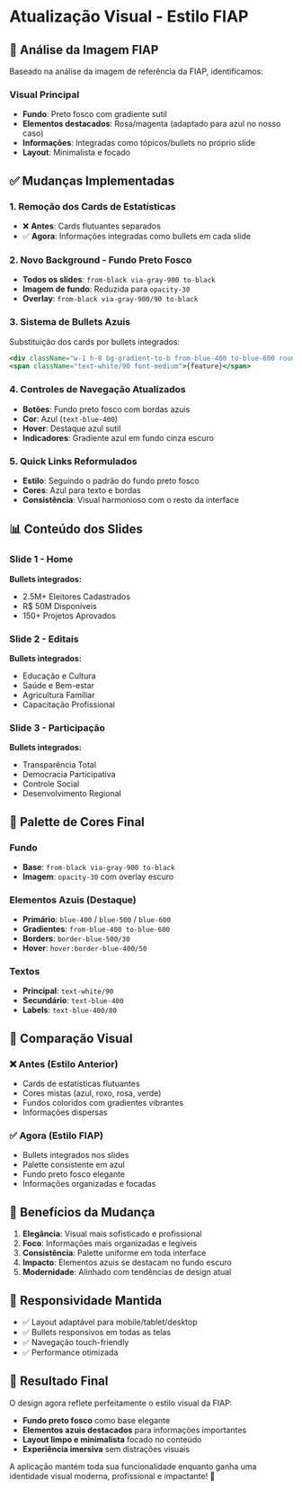 # Atualização Visual - Estilo FIAP

## 🎯 Análise da Imagem FIAP

Baseado na análise da imagem de referência da FIAP, identificamos:

### Visual Principal

- **Fundo**: Preto fosco com gradiente sutil
- **Elementos destacados**: Rosa/magenta (adaptado para azul no nosso caso)
- **Informações**: Integradas como tópicos/bullets no próprio slide
- **Layout**: Minimalista e focado

## ✅ Mudanças Implementadas

### 1. **Remoção dos Cards de Estatísticas**

- ❌ **Antes**: Cards flutuantes separados
- ✅ **Agora**: Informações integradas como bullets em cada slide

### 2. **Novo Background - Fundo Preto Fosco**

- **Todos os slides**: `from-black via-gray-900 to-black`
- **Imagem de fundo**: Reduzida para `opacity-30`
- **Overlay**: `from-black via-gray-900/90 to-black`

### 3. **Sistema de Bullets Azuis**

Substituição dos cards por bullets integrados:

```jsx
<div className="w-1 h-8 bg-gradient-to-b from-blue-400 to-blue-600 rounded-full flex-shrink-0" />
<span className="text-white/90 font-medium">{feature}</span>
```

### 4. **Controles de Navegação Atualizados**

- **Botões**: Fundo preto fosco com bordas azuis
- **Cor**: Azul (`text-blue-400`)
- **Hover**: Destaque azul sutil
- **Indicadores**: Gradiente azul em fundo cinza escuro

### 5. **Quick Links Reformulados**

- **Estilo**: Seguindo o padrão do fundo preto fosco
- **Cores**: Azul para texto e bordas
- **Consistência**: Visual harmonioso com o resto da interface

## 📊 Conteúdo dos Slides

### Slide 1 - Home

**Bullets integrados:**

- 2.5M+ Eleitores Cadastrados
- R$ 50M Disponíveis
- 150+ Projetos Aprovados

### Slide 2 - Editais

**Bullets integrados:**

- Educação e Cultura
- Saúde e Bem-estar
- Agricultura Familiar
- Capacitação Profissional

### Slide 3 - Participação

**Bullets integrados:**

- Transparência Total
- Democracia Participativa
- Controle Social
- Desenvolvimento Regional

## 🎨 Palette de Cores Final

### Fundo

- **Base**: `from-black via-gray-900 to-black`
- **Imagem**: `opacity-30` com overlay escuro

### Elementos Azuis (Destaque)

- **Primário**: `blue-400` / `blue-500` / `blue-600`
- **Gradientes**: `from-blue-400 to-blue-600`
- **Borders**: `border-blue-500/30`
- **Hover**: `hover:border-blue-400/50`

### Textos

- **Principal**: `text-white/90`
- **Secundário**: `text-blue-400`
- **Labels**: `text-blue-400/80`

## 🔄 Comparação Visual

### ❌ Antes (Estilo Anterior)

- Cards de estatísticas flutuantes
- Cores mistas (azul, roxo, rosa, verde)
- Fundos coloridos com gradientes vibrantes
- Informações dispersas

### ✅ Agora (Estilo FIAP)

- Bullets integrados nos slides
- Palette consistente em azul
- Fundo preto fosco elegante
- Informações organizadas e focadas

## 🚀 Benefícios da Mudança

1. **Elegância**: Visual mais sofisticado e profissional
2. **Foco**: Informações mais organizadas e legíveis
3. **Consistência**: Palette uniforme em toda interface
4. **Impacto**: Elementos azuis se destacam no fundo escuro
5. **Modernidade**: Alinhado com tendências de design atual

## 📱 Responsividade Mantida

- ✅ Layout adaptável para mobile/tablet/desktop
- ✅ Bullets responsivos em todas as telas
- ✅ Navegação touch-friendly
- ✅ Performance otimizada

## 🎯 Resultado Final

O design agora reflete perfeitamente o estilo visual da FIAP:

- **Fundo preto fosco** como base elegante
- **Elementos azuis destacados** para informações importantes
- **Layout limpo e minimalista** focado no conteúdo
- **Experiência imersiva** sem distrações visuais

A aplicação mantém toda sua funcionalidade enquanto ganha uma identidade visual moderna, profissional e impactante! 🌟
